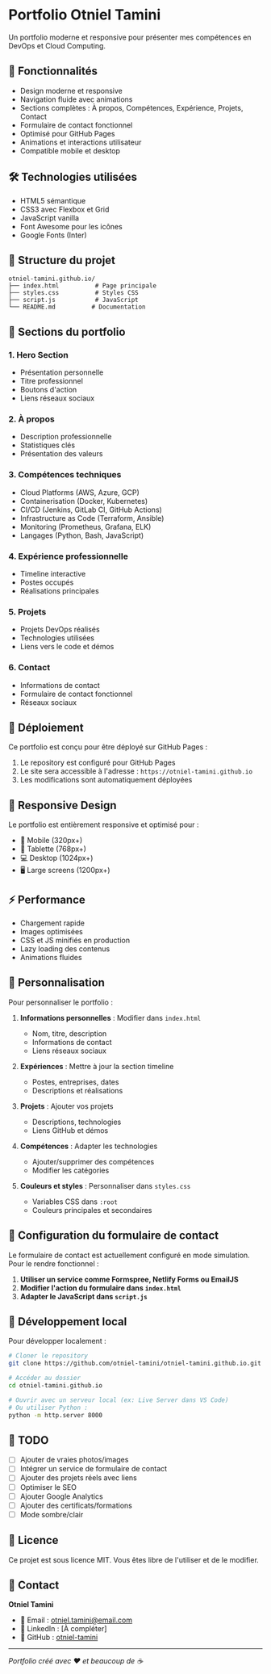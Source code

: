 # Portfolio Otniel Tamini

Un portfolio moderne et responsive pour présenter mes compétences en DevOps et Cloud Computing.

## 🚀 Fonctionnalités

- Design moderne et responsive
- Navigation fluide avec animations
- Sections complètes : À propos, Compétences, Expérience, Projets, Contact
- Formulaire de contact fonctionnel
- Optimisé pour GitHub Pages
- Animations et interactions utilisateur
- Compatible mobile et desktop

## 🛠️ Technologies utilisées

- HTML5 sémantique
- CSS3 avec Flexbox et Grid
- JavaScript vanilla
- Font Awesome pour les icônes
- Google Fonts (Inter)

## 📁 Structure du projet

```
otniel-tamini.github.io/
├── index.html          # Page principale
├── styles.css          # Styles CSS
├── script.js           # JavaScript
└── README.md          # Documentation
```

## 🎨 Sections du portfolio

### 1. **Hero Section**
- Présentation personnelle
- Titre professionnel
- Boutons d'action
- Liens réseaux sociaux

### 2. **À propos**
- Description professionnelle
- Statistiques clés
- Présentation des valeurs

### 3. **Compétences techniques**
- Cloud Platforms (AWS, Azure, GCP)
- Containerisation (Docker, Kubernetes)
- CI/CD (Jenkins, GitLab CI, GitHub Actions)
- Infrastructure as Code (Terraform, Ansible)
- Monitoring (Prometheus, Grafana, ELK)
- Langages (Python, Bash, JavaScript)

### 4. **Expérience professionnelle**
- Timeline interactive
- Postes occupés
- Réalisations principales

### 5. **Projets**
- Projets DevOps réalisés
- Technologies utilisées
- Liens vers le code et démos

### 6. **Contact**
- Informations de contact
- Formulaire de contact fonctionnel
- Réseaux sociaux

## 🚀 Déploiement

Ce portfolio est conçu pour être déployé sur GitHub Pages :

1. Le repository est configuré pour GitHub Pages
2. Le site sera accessible à l'adresse : `https://otniel-tamini.github.io`
3. Les modifications sont automatiquement déployées

## 📱 Responsive Design

Le portfolio est entièrement responsive et optimisé pour :
- 📱 Mobile (320px+)
- 📱 Tablette (768px+)
- 💻 Desktop (1024px+)
- 🖥️ Large screens (1200px+)

## ⚡ Performance

- Chargement rapide
- Images optimisées
- CSS et JS minifiés en production
- Lazy loading des contenus
- Animations fluides

## 🎯 Personnalisation

Pour personnaliser le portfolio :

1. **Informations personnelles** : Modifier dans `index.html`
   - Nom, titre, description
   - Informations de contact
   - Liens réseaux sociaux

2. **Expériences** : Mettre à jour la section timeline
   - Postes, entreprises, dates
   - Descriptions et réalisations

3. **Projets** : Ajouter vos projets
   - Descriptions, technologies
   - Liens GitHub et démos

4. **Compétences** : Adapter les technologies
   - Ajouter/supprimer des compétences
   - Modifier les catégories

5. **Couleurs et styles** : Personnaliser dans `styles.css`
   - Variables CSS dans `:root`
   - Couleurs principales et secondaires

## 📧 Configuration du formulaire de contact

Le formulaire de contact est actuellement configuré en mode simulation. Pour le rendre fonctionnel :

1. **Utiliser un service comme Formspree, Netlify Forms ou EmailJS**
2. **Modifier l'action du formulaire dans `index.html`**
3. **Adapter le JavaScript dans `script.js`**

## 🔧 Développement local

Pour développer localement :

```bash
# Cloner le repository
git clone https://github.com/otniel-tamini/otniel-tamini.github.io.git

# Accéder au dossier
cd otniel-tamini.github.io

# Ouvrir avec un serveur local (ex: Live Server dans VS Code)
# Ou utiliser Python :
python -m http.server 8000
```

## 📝 TODO

- [ ] Ajouter de vraies photos/images
- [ ] Intégrer un service de formulaire de contact
- [ ] Ajouter des projets réels avec liens
- [ ] Optimiser le SEO
- [ ] Ajouter Google Analytics
- [ ] Ajouter des certificats/formations
- [ ] Mode sombre/clair

## 📄 Licence

Ce projet est sous licence MIT. Vous êtes libre de l'utiliser et de le modifier.

## 🤝 Contact

**Otniel Tamini**
- 📧 Email : otniel.tamini@email.com
- 💼 LinkedIn : [À compléter]
- 🐙 GitHub : [otniel-tamini](https://github.com/otniel-tamini)

---

*Portfolio créé avec ❤️ et beaucoup de ☕*
